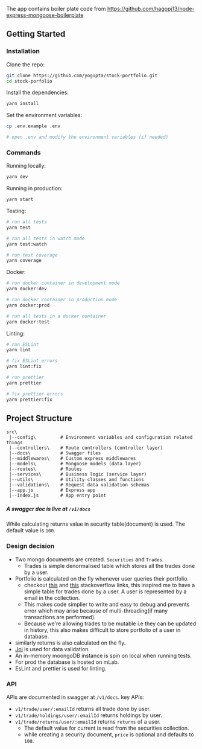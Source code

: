 The app contains boiler plate code from https://github.com/hagopj13/node-express-mongoose-boilerplate

## Getting Started

### Installation

Clone the repo:

```bash
git clone https://github.com/yogupta/stock-portfolio.git
cd stock-porfolio
```

Install the dependencies:

```bash
yarn install
```

Set the environment variables:

```bash
cp .env.example .env

# open .env and modify the environment variables (if needed)
```

### Commands

Running locally:

```bash
yarn dev
```

Running in production:

```bash
yarn start
```

Testing:

```bash
# run all tests
yarn test

# run all tests in watch mode
yarn test:watch

# run test coverage
yarn coverage
```

Docker:

```bash
# run docker container in development mode
yarn docker:dev

# run docker container in production mode
yarn docker:prod

# run all tests in a docker container
yarn docker:test
```

Linting:

```bash
# run ESLint
yarn lint

# fix ESLint errors
yarn lint:fix

# run prettier
yarn prettier

# fix prettier errors
yarn prettier:fix
```

## Project Structure

```
src\
 |--config\         # Environment variables and configuration related things
 |--controllers\    # Route controllers (controller layer)
 |--docs\           # Swagger files
 |--middlewares\    # Custom express middlewares
 |--models\         # Mongoose models (data layer)
 |--routes\         # Routes
 |--services\       # Business logic (service layer)
 |--utils\          # Utility classes and functions
 |--validations\    # Request data validation schemas
 |--app.js          # Express app
 |--index.js        # App entry point
```

##### A swagger doc is live at `/v1/docs`

While calculating returns value in security table(document) is used.
The default value is `100`.

### Design decision

- Two mongo documents are created. `Securities` and `Trades`.
  - Trades is simple denormalised table which stores all the trades done by a user.
- Portfolio is calculated on the fly whenever user queries their portfolio.
  - checkout [this](https://stackoverflow.com/questions/4373968/database-design-calculating-the-account-balance) and [this](https://stackoverflow.com/a/41400500) stackoverflow links, this inspired me to have a simple table for trades done by a user. A user is represented by a email in the collection.
  - This makes code simplier to write and easy to debug and prevents error which may arise because of multi-threading(if many transactions are performed).
  - Because we're allowing trades to be mutable i.e they can be updated in history, this also makes difficult to store portfolio of a user in database.
- similarly returns is also calculated on the fly.
- [Joi](https://www.npmjs.com/package/joi) is used for data validation.
- An in-memory moongoDB instance is spin on local when running tests.
- For prod the database is hosted on mLab.
- EsLint and prettier is used for linting.

### API
APIs are documented in swagger at `/v1/docs`.
key APIs:
 - `v1/trade/user/:emailId` returns all trade done by user.
 - `v1/trade/holdings/user/:emailId` returns holdings by user.
 - `v1/trade/returns/user/:emailId` returns `returns` of a user. 
    - The default value for current is read from the securities collection.
    - while creating a security document, `price` is optional and defaults to `100`. 

